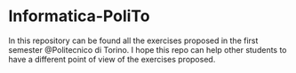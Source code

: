 # Informatica-PoliTo
In this repository can be found all the exercises proposed in the first semester @Politecnico di Torino. I hope this repo can help other students to have a different point of view of the exercises proposed.
